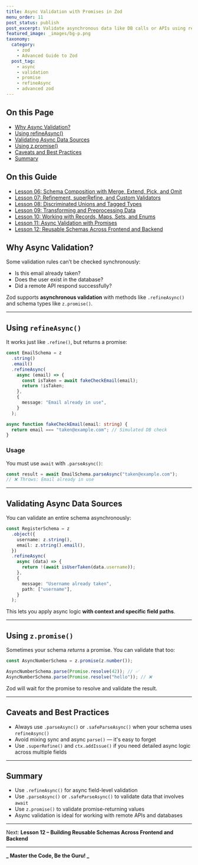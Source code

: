 ```yaml
---
title: Async Validation with Promises in Zod
menu_order: 11
post_status: publish
post_excerpt: Validate asynchronous data like DB calls or APIs using refineAsync and parseAsync.
featured_image: _images/bg-p.png
taxonomy:
  category:
    - zod
    - Advanced Guide to Zod
  post_tag:
    - async
    - validation
    - promise
    - refineAsync
    - advanced zod
---
```


<div class="toc" markdown="1">

<div class="otp" markdown="1">

## On this Page

- [Why Async Validation?](#why-async-validation)
- [Using refineAsync()](#using-refineasync)
- [Validating Async Data Sources](#validating-async-data-sources)
- [Using z.promise()](#using-zpromise)
- [Caveats and Best Practices](#caveats-and-best-practices)
- [Summary](#summary)

</div>

</div>

<div class="otg" markdown="1">

## On this Guide

- [Lesson 06: Schema Composition with Merge, Extend, Pick, and Omit](./lesson-06-schema-composition-with-merge-extend-pick)
- [Lesson 07: Refinement, superRefine, and Custom Validators](./lesson-07-refinement-superrefine-and-custom-validators)
- [Lesson 08: Discriminated Unions and Tagged Types](./lesson-08-discriminated-unions-and-tagged-types)
- [Lesson 09: Transforming and Preprocessing Data](./lesson-09-transforming-and-preprocessing-data)
- [Lesson 10: Working with Records, Maps, Sets, and Enums](./lesson-10-working-with-records-maps-sets-and)
- [Lesson 11: Async Validation with Promises](./lesson-11-async-validation-with-promises)
- [Lesson 12: Reusable Schemas Across Frontend and Backend](./lesson-12-reusable-schemas-across-frontend-and-backend)

</div>

<div class="guru-main" markdown="1">

## Why Async Validation?

Some validation rules can’t be checked synchronously:

- Is this email already taken?
- Does the user exist in the database?
- Did a remote API respond successfully?

Zod supports **asynchronous validation** with methods like `.refineAsync()` and schema types like `z.promise()`.

---

## Using `refineAsync()`

It works just like `.refine()`, but returns a promise:

```ts
const EmailSchema = z
  .string()
  .email()
  .refineAsync(
    async (email) => {
      const isTaken = await fakeCheckEmail(email);
      return !isTaken;
    },
    {
      message: "Email already in use",
    }
  );

async function fakeCheckEmail(email: string) {
  return email === "taken@example.com"; // Simulated DB check
}
```

### Usage

You must use `await` with `.parseAsync()`:

```ts
const result = await EmailSchema.parseAsync("taken@example.com");
// ❌ Throws: Email already in use
```

---

## Validating Async Data Sources

You can validate an entire schema asynchronously:

```ts
const RegisterSchema = z
  .object({
    username: z.string(),
    email: z.string().email(),
  })
  .refineAsync(
    async (data) => {
      return !(await isUserTaken(data.username));
    },
    {
      message: "Username already taken",
      path: ["username"],
    }
  );
```

This lets you apply async logic **with context and specific field paths**.

---

## Using `z.promise()`

Sometimes your schema _returns_ a promise. You can validate that too:

```ts
const AsyncNumberSchema = z.promise(z.number());

AsyncNumberSchema.parse(Promise.resolve(42)); // ✅
AsyncNumberSchema.parse(Promise.resolve("hello")); // ❌
```

Zod will wait for the promise to resolve and validate the result.

---

## Caveats and Best Practices

- Always use `.parseAsync()` or `.safeParseAsync()` when your schema uses `refineAsync()`
- Avoid mixing sync and async `parse()` — it's easy to forget
- Use `.superRefine()` and `ctx.addIssue()` if you need detailed async logic across multiple fields

---

## Summary

- Use `.refineAsync()` for async field-level validation
- Use `.parseAsync()` or `.safeParseAsync()` to validate data that involves `await`
- Use `z.promise()` to validate promise-returning values
- Async validation is ideal for working with remote APIs and databases

---

Next: **Lesson 12 – Building Reusable Schemas Across Frontend and Backend**

---

**_ Master the Code, Be the Guru! _**

</div>
